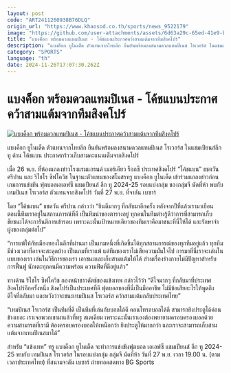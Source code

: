 ```yaml
---
layout: post
code: "ART2411260938B76DLQ"
origin_url: "https://www.khaosod.co.th/sports/news_9522179"
image: "https://github.com/user-attachments/assets/6d63a29c-65ed-41e9-b351-ebc56c138bcb"
title: "แบงค็อก พร้อมดวลแทมปิเนส - โค้ชแบนประกาศคว้าสามแต้มจากทีมสิงคโปร์"
description: "แบงค็อก ยูไนเต็ด ตัวแทนจากไทยลีก ยืนยันพร้อมลงสนามดวลแทมปิเนส โรเวอร์ส ในแชมเปียนส์ลีก ทู ด้าน โค้ชแบน ประกาศกร้าวเก็บสามคะแนนเต็มจากสิงคโปร์"
category: "SPORTS"
language: "th"
date: 2024-11-26T17:07:30.262Z
---
```


# แบงค็อก พร้อมดวลแทมปิเนส - โค้ชแบนประกาศคว้าสามแต้มจากทีมสิงคโปร์

[![แบงค็อก พร้อมดวลแทมปิเนส - โค้ชแบนประกาศคว้าสามแต้มจากทีมสิงคโปร์](https://www.khaosod.co.th/wpapp/uploads/2024/11/Bangkok-5.jpg "แบงค็อก พร้อมดวลแทมปิเนส - โค้ชแบนประกาศคว้าสามแต้มจากทีมสิงคโปร์")](https://www.khaosod.co.th/wpapp/uploads/2024/11/Bangkok-5.jpg)

แบงค็อก ยูไนเต็ด ตัวแทนจากไทยลีก ยืนยันพร้อมลงสนามดวลแทมปิเนส โรเวอร์ส ในแชมเปียนส์ลีก ทู ด้าน โค้ชแบน ประกาศกร้าวเก็บสามคะแนนเต็มจากสิงคโปร์

เมื่อ 26 พ.ย. ที่ห้องแถลงข่าวโรงแรมแกรนด์ เมอร์เคียว ร็อกซี ประเทศสิงคโปร์ “โค้ชแบน” ธชตวัน ศรีปาน และ ริไชโร ซิฟโควิช ในฐานะตัวแทนของสโมสรทรู แบงค็อก ยูไนเต็ด เข้าร่วมแถลงข่าวก่อนเกมการแข่งขัน ฟุตบอลเอเอฟซี แชมเปียนส์ ลีก ทู 2024-25 รอบแบ่งกลุ่ม ของกลุ่มจี นัดที่ห้า พบกับ เทมปิเนส โรเวอร์ส ตัวแทนจากสิงคโปร์ วันที่ 27 พ.ย. ที่จาลัน เบซาร์

โดย “โค้ชแบน” ธชตวัน ศรีปาน กล่าวว่า “ยินดีมากๆ ที่กลับมาอีกครั้ง หลังจากปีที่แล้วเรามาเยือน ตอนนี้ทีมเราอยู่ในสถานการณ์ที่ดี เป็นทีมนำของตารางอยู่ ทุกคนในทีมต่างรู้ดีว่าการที่สามารถเก็บชัยชนะได้จะการันตีการเข้ารอบ เพราะฉะนั้นเป้าหมายเดียวของทีมเราคือมาชนะที่นี่ให้ได้ และรักษาจ่าฝูงของกลุ่มต่อไป”

“การแพ้ให้กับเมืองทองในลีกที่ผ่านมา เป็นเกมหนึ่งที่เกิดขึ้นได้ทุกสถานการณ์ของทุกทีมอยู่แล้ว ทุกทีมมีช่วงเวลาที่อาจจะสะดุดบ้าง เป็นเกมที่เราแพ้ แต่ทีมของเราไม่เสียความมั่นใจไป การมาที่นี่เราจะเล่นในแบบของเรา เล่นในวิธีการของเรา เอาชนะและเก็บสามเเต้มให้ได้ ส่วนเรื่องร่างกายไม่มีปัญหาสำหรับการฟื้นฟู นักเตะทุกคนมีความพร้อม ความฟิตที่ดีอยู่เเล้ว”

ทางด้าน ริไชโร ซิฟโควิช กองหน้าชาวดัตช์ของแข้งเทพ กล่าวไว้ว่า “ดีใจมากๆ ที่กลับมาที่ประเทศสิงคโปร์อีกครั้งหนึ่ง สิงคโปร์เป็นประเทศที่ดี ฟุตบอลของที่นี่เป็นมืออาชีพ ไม่มีข้อเสียอะไรให้พูดถึง ดีใจที่กลับมา และหวังว่าจะชนะเทมปิเนส โรเวอร์ส คว้าสามเเต้มกลับประเทศไทย”

“เทมปิเนส โรเวอร์ส เป็นทีมที่ดี เป็นทีมที่เล่นกับบอลได้ดี คอนโทรลบอลได้ดี สามารถยิงประตูได้ค่อนข้างเยอะ เราเจอพวกเขามาแล้วที่ทรู สเตเดียม เพราะฉะนั้นเราเองต้องพยายามครอบครองบอลด้วยความสามารถที่เรามี ต้องครอบครองบอลให้เหนือกว่า ยิงประตูให้มากกว่า และเราจะสามารถเก็บสามเเต้มจากเทมปิเนสมาได้”

สำหรับ “แข้งเทพ” ทรู แบงค็อก ยูไนเต็ด จะทำการแข่งขันฟุตบอล เอเอฟซี แชมเปียนส์ ลีก ทู 2024-25 พบกับ เทมปิเนส โรเวอร์ส ในรอบแบ่งกลุ่ม กลุ่มจี นัดที่ห้า วันที่ 27 พ.ย. เวลา 19.00 น. (ตามเวลาประเทศไทย) ที่สนามจาลัน เบซาร์ ถ่ายทอดสดทาง BG Sports